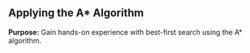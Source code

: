 ## Applying the A* Algorithm

**Purpose:** Gain hands-on experience with best-first search using the A*
algorithm.